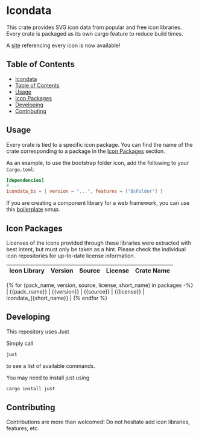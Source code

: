 # Icondata

This crate provides SVG icon data from popular and free icon libraries. Every crate is packaged as its own cargo feature to reduce build times.

A [site](https://carlosted.github.io/icondata) referencing every icon is now available!

## Table of Contents

- [Icondata](#icondata)
- [Table of Contents](#table-of-contents)
- [Usage](#usage)
- [Icon Packages](#icon-packages)
- [Developing](#developing)
- [Contributing](#contributing)

## Usage

Every crate is tied to a specific icon package. You can find the name of the crate corresponding to a package in the [Icon Packages](#icon-packages) section.

As an example, to use the bootstrap folder icon, add the following to your `Cargo.toml`:

```toml
[dependencies]
# ...
icondata_bs = { version = "...", features = ["BsFolder"] }
```

If you are creating a component library for a web framework, you can use this [boilerplate](/boilerplate) setup.

## Icon Packages

Licenses of the icons provided through these libraries were extracted with best intent,
but must only be taken as a hint. Please check the individual icon repositories for up-to-date license information.

| Icon Library | Version | Source | License | Crate Name |
| ------------ | ------- | ------ | ------- | ---------- |
{% for (pack_name, version, source, license, short_name) in packages -%}
| {{pack_name}} | {{version}} | {{source}} | {{license}} | icondata_{{short_name}} |
{% endfor %}
## Developing

This repository uses Just

Simply call
```bash
just
```
to see a list of available commands.

You may need to install just using

```bash
cargo install just
```

## Contributing

Contributions are more than welcomed!
Do not hesitate add icon libraries, features, etc.
